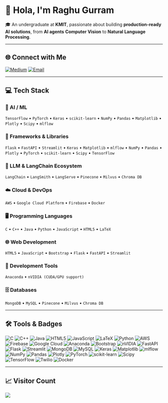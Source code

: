 # 👋 Hola, I'm Raghu Gurram

🎓 An undergraduate at **KMIT**, passionate about building **production-ready AI solutions**, from **AI agents** **Computer Vision** to **Natural Language Processing**.

---

## 🌐 Connect with Me

[![Medium](https://img.shields.io/badge/Medium-12100E?logo=medium&logoColor=white)](https://medium.com/@Raghugurran)
[![Email](https://img.shields.io/badge/Email-D14836?logo=gmail&logoColor=white)](mailto:raghugurram5690@gmail.com)

---

## 💻 Tech Stack

### 🤖 AI / ML
`TensorFlow` • `PyTorch` • `Keras` • `scikit-learn` • `NumPy` • `Pandas` • `Matplotlib` • `Plotly` • `Scipy` • `mlflow`

### 🧱 Frameworks & Libraries
`Flask` • `FastAPI` • `Streamlit` • `Keras` • `Matplotlib` • `mlflow` • `NumPy` • `Pandas` • `Plotly` • `PyTorch` • `scikit-learn` • `Scipy` • `TensorFlow`

### 🧠 LLM & LangChain Ecosystem
`LangChain` • `LangSmith` • `LangServe` • `Pinecone` • `Milvus` • `Chroma DB`

### ☁️ Cloud & DevOps
`AWS` • `Google Cloud Platform` • `Firebase` • `Docker`

### 🖥️ Programming Languages
`C` • `C++` • `Java` • `Python` • `JavaScript` • `HTML5` • `LaTeX`

### 🌐 Web Development
`HTML5` • `JavaScript` • `Bootstrap` • `Flask` • `FastAPI` • `Streamlit`

### 🔧 Development Tools
`Anaconda` • `nVIDIA (CUDA/GPU support)`


### 🗄️ Databases
`MongoDB` • `MySQL` • `Pinecone` • `Milvus` • `Chroma DB`

---

## 🛠️ Tools & Badges

![C](https://img.shields.io/badge/c-%2300599C.svg?style=plastic&logo=c&logoColor=white)
![C++](https://img.shields.io/badge/c++-%2300599C.svg?style=plastic&logo=c%2B%2B&logoColor=white)
![Java](https://img.shields.io/badge/java-%23ED8B00.svg?style=plastic&logo=openjdk&logoColor=white)
![HTML5](https://img.shields.io/badge/html5-%23E34F26.svg?style=plastic&logo=html5&logoColor=white)
![JavaScript](https://img.shields.io/badge/javascript-%23323330.svg?style=plastic&logo=javascript&logoColor=%23F7DF1E)
![LaTeX](https://img.shields.io/badge/latex-%23008080.svg?style=plastic&logo=latex&logoColor=white)
![Python](https://img.shields.io/badge/python-3670A0?style=plastic&logo=python&logoColor=ffdd54)
![AWS](https://img.shields.io/badge/AWS-%23FF9900.svg?style=plastic&logo=amazon-aws&logoColor=white)
![Firebase](https://img.shields.io/badge/firebase-%23039BE5.svg?style=plastic&logo=firebase)
![Google Cloud](https://img.shields.io/badge/GoogleCloud-%234285F4.svg?style=plastic&logo=google-cloud&logoColor=white)
![Anaconda](https://img.shields.io/badge/Anaconda-%2344A833.svg?style=plastic&logo=anaconda&logoColor=white)
![Bootstrap](https://img.shields.io/badge/bootstrap-%238511FA.svg?style=plastic&logo=bootstrap&logoColor=white)
![nVIDIA](https://img.shields.io/badge/cuda-000000.svg?style=plastic&logo=nVIDIA&logoColor=green)
![FastAPI](https://img.shields.io/badge/FastAPI-005571?style=plastic&logo=fastapi)
![Flask](https://img.shields.io/badge/flask-%23000.svg?style=plastic&logo=flask&logoColor=white)
![Streamlit](https://img.shields.io/badge/Streamlit-%23FE4B4B.svg?style=plastic&logo=streamlit&logoColor=white)
![MongoDB](https://img.shields.io/badge/MongoDB-%234ea94b.svg?style=plastic&logo=mongodb&logoColor=white)
![MySQL](https://img.shields.io/badge/mysql-4479A1.svg?style=plastic&logo=mysql&logoColor=white)
![Keras](https://img.shields.io/badge/Keras-%23D00000.svg?style=plastic&logo=Keras&logoColor=white)
![Matplotlib](https://img.shields.io/badge/Matplotlib-%23ffffff.svg?style=plastic&logo=Matplotlib&logoColor=black)
![mlflow](https://img.shields.io/badge/mlflow-%23d9ead3.svg?style=plastic&logo=numpy&logoColor=blue)
![NumPy](https://img.shields.io/badge/numpy-%23013243.svg?style=plastic&logo=numpy&logoColor=white)
![Pandas](https://img.shields.io/badge/pandas-%23150458.svg?style=plastic&logo=pandas&logoColor=white)
![Plotly](https://img.shields.io/badge/Plotly-%233F4F75.svg?style=plastic&logo=plotly&logoColor=white)
![PyTorch](https://img.shields.io/badge/PyTorch-%23EE4C2C.svg?style=plastic&logo=PyTorch&logoColor=white)
![scikit-learn](https://img.shields.io/badge/scikit--learn-%23F7931E.svg?style=plastic&logo=scikit-learn&logoColor=white)
![Scipy](https://img.shields.io/badge/SciPy-%230C55A5.svg?style=plastic&logo=scipy&logoColor=%white)
![TensorFlow](https://img.shields.io/badge/TensorFlow-%23FF6F00.svg?style=plastic&logo=TensorFlow&logoColor=white)
![Twilio](https://img.shields.io/badge/Twilio-F22F46?style=plastic&logo=Twilio&logoColor=white)
![Docker](https://img.shields.io/badge/docker-%230db7ed.svg?style=plastic&logo=docker&logoColor=white)

---

## 📈 Visitor Count

[![](https://visitcount.itsvg.in/api?id=raghu-gurram&icon=0&color=0)](https://visitcount.itsvg.in)

<!-- Proudly created with GPRM ( https://gprm.itsvg.in ) -->
